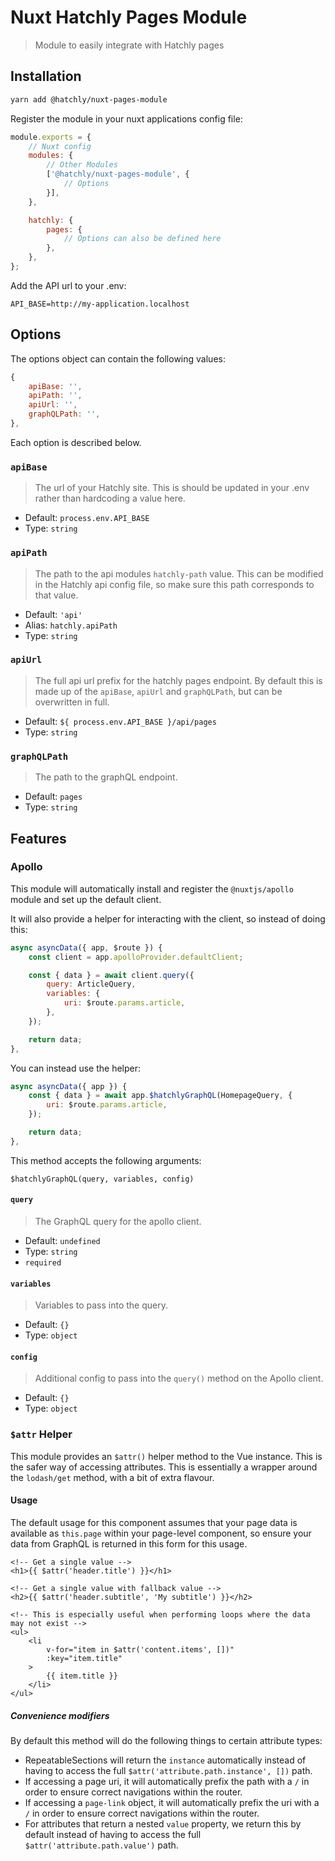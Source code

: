 # Nuxt Hatchly Pages Module

> Module to easily integrate with Hatchly pages

## Installation

```bash
yarn add @hatchly/nuxt-pages-module
```

Register the module in your nuxt applications config file:

```js
module.exports = {
    // Nuxt config
    modules: {
        // Other Modules
        ['@hatchly/nuxt-pages-module', {
            // Options
        }],
    },

    hatchly: {
        pages: {
            // Options can also be defined here
        },
    },
};
```

Add the API url to your .env:

```
API_BASE=http://my-application.localhost
```

## Options

The options object can contain the following values: 

```js
{
    apiBase: '',
    apiPath: '',
    apiUrl: '',
    graphQLPath: '',
},
```

Each option is described below.

### `apiBase`

> The url of your Hatchly site. This is should be updated in your .env rather than hardcoding a value here.

- Default: `process.env.API_BASE`
- Type: `string`

### `apiPath`

> The path to the api modules `hatchly-path` value. This can be modified in the Hatchly api config file, so make sure this path corresponds to that value.

- Default: `'api'`
- Alias: `hatchly.apiPath`
- Type: `string`

### `apiUrl`

> The full api url prefix for the hatchly pages endpoint. By default this is made up of the `apiBase`, `apiUrl` and `graphQLPath`, but can be overwritten in full.

- Default: `${ process.env.API_BASE }/api/pages`
- Type: `string`

### `graphQLPath`

> The path to the graphQL endpoint.

- Default: `pages`
- Type: `string`

## Features

### Apollo

This module will automatically install and register the `@nuxtjs/apollo` module and set up the default client.

It will also provide a helper for interacting with the client, so instead of doing this:

```js
async asyncData({ app, $route }) {
    const client = app.apolloProvider.defaultClient;

    const { data } = await client.query({
        query: ArticleQuery,
        variables: {
            uri: $route.params.article,
        },
    });

    return data;
},
```

You can instead use the helper:

```js
async asyncData({ app }) {
    const { data } = await app.$hatchlyGraphQL(HomepageQuery, {
        uri: $route.params.article,
    });

    return data;
},
```

This method accepts the following arguments:

`$hatchlyGraphQL(query, variables, config)`

#### `query`

> The GraphQL query for the apollo client.

- Default: `undefined`
- Type: `string`
- `required`

#### `variables`

> Variables to pass into the query.

- Default: `{}`
- Type: `object`

#### `config`

> Additional config to pass into the `query()` method on the Apollo client.

- Default: `{}`
- Type: `object`

### `$attr` Helper

This module provides an `$attr()` helper method to the Vue instance. This is the safer way of accessing attributes. This is essentially a wrapper around the `lodash/get` method, with a bit of extra flavour.

#### Usage

The default usage for this component assumes that your page data is available as `this.page` within your page-level component, so ensure your data from GraphQL is returned in this form for this usage.

```vue
<!-- Get a single value -->
<h1>{{ $attr('header.title') }}</h1>

<!-- Get a single value with fallback value -->
<h2>{{ $attr('header.subtitle', 'My subtitle') }}</h2>

<!-- This is especially useful when performing loops where the data may not exist -->
<ul>
    <li 
        v-for="item in $attr('content.items', [])" 
        :key="item.title"
    >
        {{ item.title }}
    </li>
</ul>
```

##### Convenience modifiers

By default this method will do the following things to certain attribute types:

- RepeatableSections will return the `instance` automatically instead of having to access the full `$attr('attribute.path.instance', [])` path.
- If accessing a page uri, it will automatically prefix the path with a `/` in order to ensure correct navigations within the router.
- If accessing a `page-link` object, it will automatically prefix the uri with a `/` in order to ensure correct navigations within the router.
- For attributes that return a nested `value` property, we return this by default instead of having to access the full `$attr('attribute.path.value')` path.
